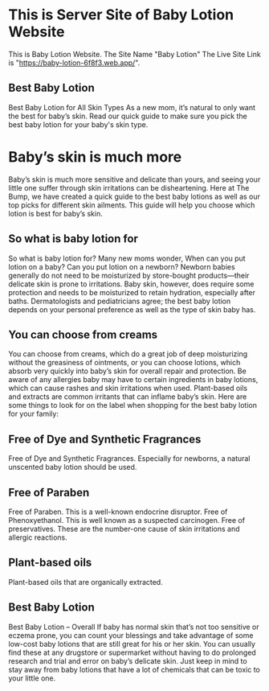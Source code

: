 <!-- @format -->

# This is Server Site of Baby Lotion Website

This is Baby Lotion Website. The Site Name "Baby Lotion" The Live Site Link is "https://baby-lotion-6f8f3.web.app/".

## Best Baby Lotion

Best Baby Lotion for All Skin Types As a new mom, it’s natural to only want the best for baby’s skin. Read our quick guide to make sure you pick the best baby lotion for your baby's skin type.

# Baby’s skin is much more

Baby’s skin is much more sensitive and delicate than yours, and seeing your little one suffer through skin irritations can be disheartening. Here at The Bump, we have created a quick guide to the best baby lotions as well as our top picks for different skin ailments. This guide will help you choose which lotion is best for baby’s skin.

## So what is baby lotion for

So what is baby lotion for? Many new moms wonder, When can you put lotion on a baby? Can you put lotion on a newborn? Newborn babies generally do not need to be moisturized by store-bought products—their delicate skin is prone to irritations. Baby skin, however, does require some protection and needs to be moisturized to retain hydration, especially after baths. Dermatologists and pediatricians agree; the best baby lotion depends on your personal preference as well as the type of skin baby has.

## You can choose from creams

You can choose from creams, which do a great job of deep moisturizing without the greasiness of ointments, or you can choose lotions, which absorb very quickly into baby’s skin for overall repair and protection. Be aware of any allergies baby may have to certain ingredients in baby lotions, which can cause rashes and skin irritations when used. Plant-based oils and extracts are common irritants that can inflame baby’s skin. Here are some things to look for on the label when shopping for the best baby lotion for your family:

## Free of Dye and Synthetic Fragrances

Free of Dye and Synthetic Fragrances. Especially for newborns, a natural unscented baby lotion should be used.

## Free of Paraben

Free of Paraben. This is a well-known endocrine disruptor. Free of Phenoxyethanol. This is well known as a suspected carcinogen. Free of preservatives. These are the number-one cause of skin irritations and allergic reactions.

## Plant-based oils

Plant-based oils that are organically extracted.

## Best Baby Lotion

Best Baby Lotion – Overall If baby has normal skin that’s not too sensitive or eczema prone, you can count your blessings and take advantage of some low-cost baby lotions that are still great for his or her skin. You can usually find these at any drugstore or supermarket without having to do prolonged research and trial and error on baby’s delicate skin. Just keep in mind to stay away from baby lotions that have a lot of chemicals that can be toxic to your little one.
